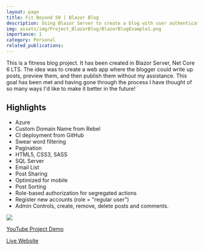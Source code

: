 ```yaml
---
layout: page
title: Fit Beyond 50 | Blazor Blog
description: Using Blazor Server to create a blog with user authentication and admin controls.  
img: assets/img/Project_BlazorBlog/BlazorBlogExample1.png
importance: 1
category: Personal
related_publications: 
---
```


This is a fitness blog project. It has been created in Blazor Server, Net Core 6 LTS. The idea was to create a web app where the blogger could write up posts, preview them, and then publish them without my assistance. This goal has been met and having gone through the process I have thought of so many ways I'd like to make it better in the future!

## Highlights

- Azure
- Custom Domain Name from Rebel
- CI deployment from GitHub
- Swear word filtering
- Pagination
- HTML5, CSS3, SASS
- SQL Server
- Email List
- Post Sharing 
- Optimized for mobile 
- Post Sorting 
- Role-based authorization for segregated actions
- Register new accounts (role = "regular user")
- Admin Controls, create, remove, delete posts and comments. 

[![](https://markdown-videos.deta.dev/youtube/8jcfhJ3k63w)](https://youtu.be/8jcfhJ3k63w)

[YouTube Project Demo](https://youtu.be/8jcfhJ3k63w)

[Live Website](https://fitbeyond50.ca/)